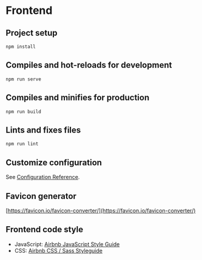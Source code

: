 # Frontend

## Project setup

```
npm install
```

## Compiles and hot-reloads for development

```
npm run serve
```

## Compiles and minifies for production

```
npm run build
```

## Lints and fixes files

```
npm run lint
```

## Customize configuration

See [Configuration Reference](https://cli.vuejs.org/config/).

## Favicon generator

[https://favicon.io/favicon-converter/](https://favicon.io/favicon-converter/)

## Frontend code style

- JavaScript: [Airbnb JavaScript Style Guide](https://github.com/airbnb/javascript)
- CSS: [Airbnb CSS / Sass Styleguide](https://github.com/airbnb/css)
